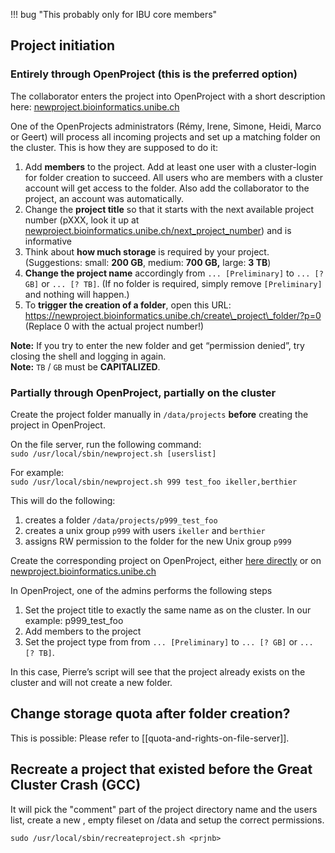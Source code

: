 !!! bug "This probably only for IBU core members"

## Project initiation

### Entirely through OpenProject (this is the preferred option)

The collaborator enters the project into OpenProject with a short description here: [newproject.bioinformatics.unibe.ch](https://newproject.bioinformatics.unibe.ch/)

One of the OpenProjects administrators (Rémy, Irene, Simone, Heidi, Marco or Geert) will process all incoming projects and set up a matching folder on the cluster. This is how they are supposed to do it:

1.  Add **members** to the project. Add at least one user with a cluster-login for folder creation to succeed. All users who are members with a cluster account will get access to the folder. Also add the collaborator to the project, an account was automatically.
2.  Change the **project title** so that it starts with the next available project number (pXXX, look it up at [newproject.bioinformatics.unibe.ch/next\_project\_number](https://newproject.bioinformatics.unibe.ch/next_project_number/)) and is informative
3.  Think about **how much storage** is required by your project. (Suggestions: small: **200 GB**, medium: **700 GB,** large: **3 TB**)
4.  **Change the project name** accordingly from `... [Preliminary]` to `... [? GB]` or `... [? TB]`. (If no folder is required, simply remove `[Preliminary]` and nothing will happen.)
5.  To **trigger the creation of a folder**, open this URL: https://newproject.bioinformatics.unibe.ch/create\_project\_folder/?p=0 (Replace 0 with the actual project number!)

**Note:** If you try to enter the new folder and get “permission denied”, try closing the shell and logging in again.  
**Note:** `TB` / `GB` must be **CAPITALIZED**.

### Partially through OpenProject, partially on the cluster

Create the project folder manually in `/data/projects` **before** creating the project in OpenProject.

On the file server, run the following command:  
`sudo /usr/local/sbin/newproject.sh [userslist]`

For example:  
`sudo /usr/local/sbin/newproject.sh 999 test_foo ikeller,berthier`

This will do the following:

1.  creates a folder `/data/projects/p999_test_foo`
2.  creates a unix group `p999` with users `ikeller` and `berthier`
3.  assigns RW permission to the folder for the new Unix group `p999`

Create the corresponding project on OpenProject, either [here directly](https://projects.bioinformatics.unibe.ch/projects/new) or on [newproject.bioinformatics.unibe.ch](https://newproject.bioinformatics.unibe.ch/)

In OpenProject, one of the admins performs the following steps

1.  Set the project title to exactly the same name as on the cluster. In our example: p999\_test\_foo
2.  Add members to the project
3.  Set the project type from from `... [Preliminary]` to `... [? GB]` or `... [? TB]`.

In this case, Pierre’s script will see that the project already exists on the cluster and will not create a new folder.

## Change storage quota after folder creation?

This is possible: Please refer to \[\[quota-and-rights-on-file-server\]\].

## Recreate a project that existed before the Great Cluster Crash (GCC)

It will pick the &quot;comment&quot; part of the project directory name and the users list, create a new , empty fileset on /data and setup the correct permissions.

```text
sudo /usr/local/sbin/recreateproject.sh <prjnb>
```
